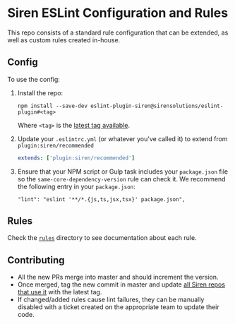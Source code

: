 # Siren ESLint Configuration and Rules

This repo consists of a standard rule configuration that can be extended, as well as custom rules created in-house.

## Config

To use the config:

1. Install the repo:
   ```shell
   npm install --save-dev eslint-plugin-siren@sirensolutions/eslint-plugin#<tag>
   ```
   Where `<tag>` is the [latest tag available](https://github.com/sirensolutions/eslint-plugin/tags). 

1. Update your `.eslintrc.yml` (or whatever you've called it) to extend from `plugin:siren/recommended`
   ```yaml
   extends: ['plugin:siren/recommended']
   ```

1. Ensure that your NPM script or Gulp task includes your `package.json` file so the `same-core-dependency-version` rule can check it. We recommend the following entry in your `package.json`:
   ```json5
   "lint": "eslint '**/*.{js,ts,jsx,tsx}' package.json",
   ```

## Rules

Check the [`rules`](./rules) directory to see documentation about each rule.

## Contributing
 - All the new PRs merge into master and should increment the version.
 - Once merged, tag the new commit in master and update [all Siren repos that use it](https://github.com/search?q=org%3Asirensolutions+filename%3Apackage.json+fork%3Atrue+eslint-plugin&type=Code) with the latest tag.
 - If changed/added rules cause lint failures, they can be manually disabled with a ticket created on the appropriate team to update their code.
